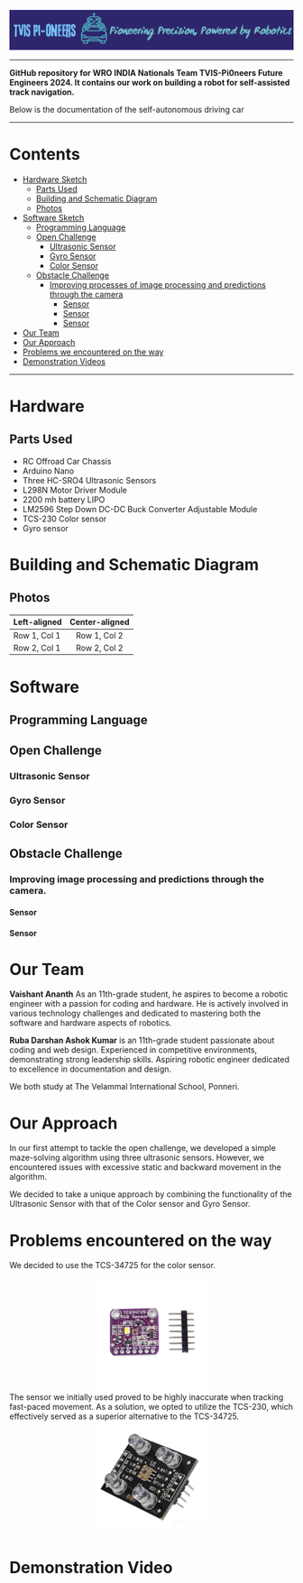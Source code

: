 ![Logo of TVIS-PiOneers](Logo.png)
___
**GitHub repository for WRO INDIA Nationals Team TVIS-Pi0neers Future Engineers 2024. It contains our work on building a robot for self-assisted track navigation.**

Below is the documentation of the self-autonomous driving car
___
# Contents
- [Hardware Sketch](#hardware)
  - [Parts Used](#parts-used)
  - [Building and Schematic Diagram](#building-and-schematic-diagram)
  - [Photos](#photos)
- [Software Sketch](#software)
  - [Programming Language](#programming-language)
  - [Open Challenge](#open-challenge)
     - [Ultrasonic Sensor](#ultrasonic-sensor)
     - [Gyro Sensor](#gyro-sensor)
     - [Color Sensor](#color-sensor)
  - [Obstacle Challenge](#obstacle-challenge)
    - [Improving processes of image processing and predictions through the camera](#improving-processes-of-image-processing-and-predictions-through-the-camera)
       - [Sensor](#sensor)
       - [Sensor](#sensor)
       - [Sensor](#sensor)
- [Our Team](#our-team)
- [Our Approach](#our-approach)
- [Problems we encountered on the way](#problems-we-encountered-on-the-way)
- [Demonstration Videos](#demonstration-videos)
 ___
 # Hardware
 ## Parts Used
- RC Offroad Car Chassis 
- Arduino Nano
- Three HC-SRO4 Ultrasonic Sensors 
- L298N Motor Driver Module
- 2200 mh battery LIPO
- LM2596 Step Down DC-DC Buck Converter Adjustable Module
- TCS-230 Color sensor
- Gyro sensor
# Building and Schematic Diagram
## Photos
| Left-aligned | Center-aligned |
|:-------------|:--------------:|
| Row 1, Col 1 | Row 1, Col 2   | 
| Row 2, Col 1 | Row 2, Col 2   | 
# Software 
## Programming Language 
## Open Challenge
### Ultrasonic Sensor
### Gyro Sensor
### Color Sensor
## Obstacle Challenge 
### Improving image processing and predictions through the camera.
#### Sensor
#### Sensor
# Our Team
**Vaishant Ananth** As an 11th-grade student, he aspires to become a robotic engineer with a passion for coding and hardware. He is actively involved in various technology challenges and dedicated to mastering both the software and hardware aspects of robotics.

**Ruba Darshan Ashok Kumar** is an 11th-grade student passionate about coding and web design. Experienced in competitive environments, demonstrating strong leadership skills. Aspiring robotic engineer dedicated to excellence in documentation and design. 

We both study at The Velammal International School, Ponneri.

# Our Approach
In our first attempt to tackle the open challenge, we developed a simple maze-solving algorithm using three ultrasonic sensors. However, we encountered issues with excessive static and backward movement in the algorithm.

We decided to take a unique approach by combining the functionality of the Ultrasonic Sensor with that of the Color sensor and Gyro Sensor.
# Problems encountered on the way
We decided to use the TCS-34725 for the color sensor.

<div align="center">
<img src="TCS-34725.jpg" alt="Placeholder Image" width="200" height="200">
</div>
The sensor we initially used proved to be highly inaccurate when tracking fast-paced movement. As a solution, we opted to utilize the TCS-230, which effectively served as a superior alternative to the TCS-34725.

<div align="center">
<img src="TCS-230.jpg" alt="Placeholder Image" width="200" height="200">
</div>

# Demonstration Video

